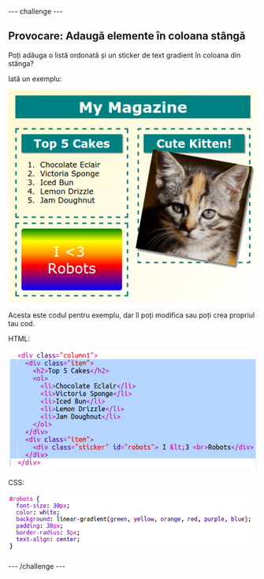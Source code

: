 \--- challenge \---

## Provocare: Adaugă elemente în coloana stângă

Poți adăuga o listă ordonată și un sticker de text gradient în coloana din stânga?

Iată un exemplu:

![captură de ecran](images/magazine-challenge1-example.png)

Acesta este codul pentru exemplu, dar îl poți modifica sau poți crea propriul tau cod.

HTML:

![captură de ecran](images/magazine-challenge1.png)

CSS:

![captură de ecran](images/magazine-challenge1-style.png)

\--- /challenge \---